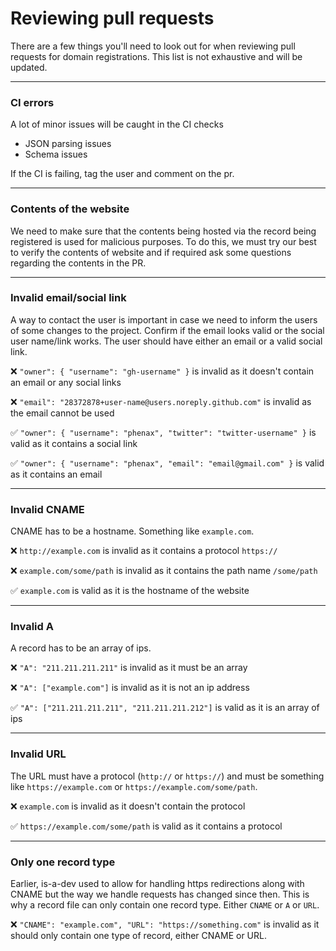 # Reviewing pull requests
There are a few things you'll need to look out for when reviewing pull requests for domain registrations. This list is not exhaustive and will be updated.

---

### CI errors
A lot of minor issues will be caught in the CI checks
* JSON parsing issues
* Schema issues

If the CI is failing, tag the user and comment on the pr.

---

### Contents of the website
We need to make sure that the contents being hosted via the record being registered is used for malicious purposes.
To do this, we must try our best to verify the contents of website and if required ask some questions regarding the contents in the PR.

---

### Invalid email/social link
A way to contact the user is important in case we need to inform the users of some changes to the project.
Confirm if the email looks valid or the social user name/link works.
The user should have either an email or a valid social link.

❌ `"owner": { "username": "gh-username" }` is invalid as it doesn't contain an email or any social links

❌ `"email": "28372878+user-name@users.noreply.github.com"` is invalid as the email cannot be used

✅ `"owner": { "username": "phenax", "twitter": "twitter-username" }` is valid as it contains a social link

✅ `"owner": { "username": "phenax", "email": "email@gmail.com" }` is valid as it contains an email

---

### Invalid CNAME
CNAME has to be a hostname. Something like `example.com`.

❌ `http://example.com` is invalid as it contains a protocol `https://`

❌ `example.com/some/path` is invalid as it contains the path name `/some/path`

✅ `example.com` is valid as it is the hostname of the website

---

### Invalid A
A record has to be an array of ips.

❌ `"A": "211.211.211.211"` is invalid as it must be an array

❌ `"A": ["example.com"]` is invalid as it is not an ip address

✅ `"A": ["211.211.211.211", "211.211.211.212"]` is valid as it is an array of ips

---

### Invalid URL
The URL must have a protocol (`http://` or `https://`) and must be something like `https://example.com` or `https://example.com/some/path`.

❌ `example.com` is invalid as it doesn't contain the protocol

✅ `https://example.com/some/path` is valid as it contains a protocol

---

### Only one record type
Earlier, is-a-dev used to allow for handling https redirections along with CNAME but the way we handle requests has changed since then.
This is why a record file can only contain one record type. Either `CNAME` or `A` or `URL`.

❌ `"CNAME": "example.com", "URL": "https://something.com"` is invalid as it should only contain one type of record, either CNAME or URL.

